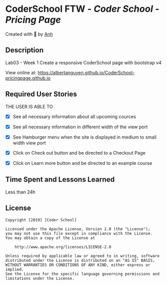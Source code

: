 # CoderSchool FTW - *Coder School - Pricing Page*
Created with :blue_heart: by <a href="https://github.com/albertanguyen">Anh</a>

## Description
Lab03 - Week 1
Create a responsive CoderSchool page with bootstrap v4

View online at: <a href="https://albertanguyen.github.io/CoderSchool-pricingpage.github.io/#" target="_blank">https://albertanguyen.github.io/CoderSchool-pricingpage.github.io</a>

## Required User Stories

THE USER IS ABLE TO

- [x] See all necessary information about all upcoming cources
- [x] See all necessary information in different width of the view port
- [x] See Hamburger menu when the site is displayed in medium to small width view port
- [x] Click on Check out button and be directed to a Checkout Page
- [x] Click on Learn more button and be directed to an example course


## Time Spent and Lessons Learned
Less than 24h

## License

    Copyright [2019] [Coder School]

    Licensed under the Apache License, Version 2.0 (the "License");
    you may not use this file except in compliance with the License.
    You may obtain a copy of the License at

        http://www.apache.org/licenses/LICENSE-2.0

    Unless required by applicable law or agreed to in writing, software
    distributed under the License is distributed on an "AS IS" BASIS,
    WITHOUT WARRANTIES OR CONDITIONS OF ANY KIND, either express or implied.
    See the License for the specific language governing permissions and
    limitations under the License.
